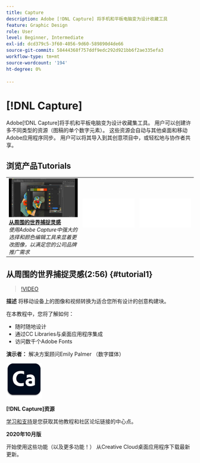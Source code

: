 ```yaml
---
title: Capture
description: Adobe [!DNL Capture] 将手机和平板电脑变为设计收藏工具
feature: Graphic Design
role: User
level: Beginner, Intermediate
exl-id: dcd379c5-3f60-4056-9d60-589890d4de66
source-git-commit: 58444368f757ddf9edc292d921bb6f2ae335efa3
workflow-type: tm+mt
source-wordcount: '194'
ht-degree: 0%

---
```


# [!DNL Capture]

Adobe[!DNL Capture]将手机和平板电脑变为设计收藏集工具。 用户可以创建许多不同类型的资源（图稿的单个数字元素）。   这些资源会自动与其他桌面和移动Adobe应用程序同步。 用户可以将其导入到其创意项目中，或轻松地与协作者共享。

## 浏览产品Tutorials

<table style="table-layout:fixed">
<tr>
 <td>
   <a href="capture.md#tutorial1">
      <img alt="从周围的世界捕捉灵感" src="../assets/capture_palmer_thumbnail.jpg" />
   </a>
    <div>
   <a href="capture.md#tutorial1"><strong>从周围的世界捕捉灵感</strong></a>
    </div>
    <em>使用Adobe Capture中强大的选择和颜色编辑工具来显着更改图像，以满足您的公司品牌推广需求</em>
    <br>
  </td>
  <td>
    <img alt="间隔物" src="../assets/Whitespacer.png" />
    <div>
    <br>
  </td>
  <td>
    <img alt="间隔物" src="../assets/Whitespacer.png" />
    <div>
    <br>
  </td>
</tr>
</table>

## 从周围的世界捕捉灵感(2:56) {#tutorial1}

>[!VIDEO](https://video.tv.adobe.com/v/326825?hidetitle=true)

**描述**
将移动设备上的图像和视频转换为适合您所有设计的创意构建块。

在本教程中，您将了解如何：
* 随时随地设计
* 通过CC Libraries与桌面应用程序集成
* 访问数千个Adobe Fonts

**演示者：**
解决方案顾问Emily Palmer （数字媒体）

![捕捉徽标](../assets/ca_appicon_96.png)

**[!DNL Capture]资源**

[学习和支持](https://helpx.adobe.com/cn/mobile-apps/help/capture-faq.html)是您获取其他教程和社区论坛链接的中心点。

**2020年10月版**

开始使用这些功能（以及更多功能！） 从Creative Cloud桌面应用程序下载最新更新。

